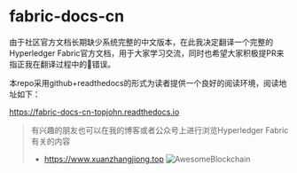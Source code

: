 # fabric-docs-cn

由于社区官方文档长期缺少系统完整的中文版本，在此我决定翻译一个完整的Hyperledger Fabric官方文档，用于大家学习交流，同时也希望大家积极提PR来指正我在翻译过程中的错误。

本repo采用github+readthedocs的形式为读者提供一个良好的阅读环境，阅读地址如下：

<https://fabric-docs-cn-topjohn.readthedocs.io>

> 有兴趣的朋友也可以在我的博客或者公众号上进行浏览Hyperledger Fabric有关的内容
> - <https://www.xuanzhangjiong.top>
![AwesomeBlockchain](http://img.mochain.info/topjohn/blog/about/icon_wechat_subscription.jpg)
